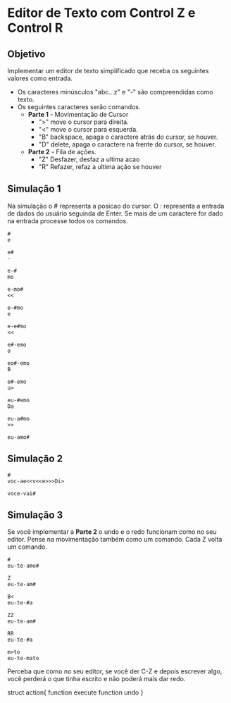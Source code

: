 
# Editor de Texto com Control Z e Control R

## Objetivo

Implementar um editor de texto simplificado que receba os seguintes valores como
entrada.

- Os caracteres minúsculos "abc...z" e "-" são compreendidas como texto.
- Os seguintes caracteres serão comandos.
    - __Parte 1__ - Movimentação de Cursor
        * ">" move o cursor para direita.
        * "<" move o cursor para esquerda.
        * "B" backspace, apaga o caractere atrás do cursor, se houver.
        * "D" delete, apaga o caractere na frente do cursor, se houver.
    - __Parte 2__ - Fila de ações.
        * "Z" Desfazer, desfaz a ultima acao
        * "R" Refazer, refaz a ultima ação se houver

## Simulação 1

Na simulação o # representa a posicao do cursor. O : representa a entrada de
dados do usuário seguinda de Enter. Se mais de um caractere for dado na entrada
processe todos os comandos.

    #
    e

    e#
    -

    e-#
    mo

    e-mo#
    <<

    e-#mo
    e

    e-e#mo
    <<

    e#-emo
    o

    eo#-emo
    B

    e#-emo
    u>

    eu-#emo
    Da

    eu-a#mo
    >>

    eu-amo#

## Simulação 2

    #
    voc-ae<<v<<e>>>Di>
    
    voce-vai#

## Simulação 3

Se você implementar a **Parte 2** o undo e o redo funcionam como no seu editor. 
Pense na movimentação também como um comando. Cada Z volta um comando.

    #
    eu-te-amo#

    Z
    eu-te-am#

    B<
    eu-te-#a

    ZZ
    eu-te-am#

    RR
    eu-te-#a

    m>to
    eu-te-mato

Perceba que como no seu editor, se você der C-Z e depois escrever algo, você
perderá o que tinha escrito e não poderá mais dar redo.


struct action{
    function execute
    function undo
}
